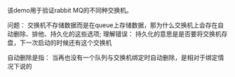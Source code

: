 该demo用于验证rabbit MQ的不同种交换机。

问题：
交换机不存储数据而是在queue上存储数据，那为什么交换机上会存在自动删除、排他、持久化的这些选项;
理解错误： 持久化的意思是是否要将交换机存盘，下一次启动的时候还有这个交换机

自动删除是指： 当再也没有一个队列与交换机绑定时自动删除，是相对于绑定情况下说的